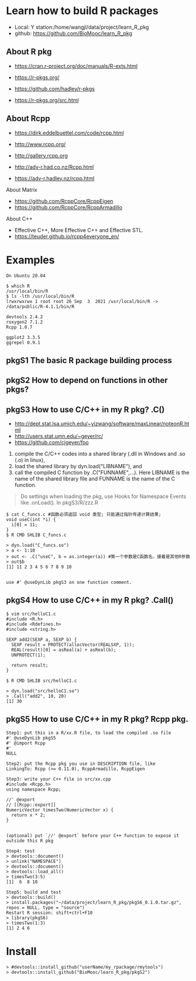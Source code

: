 # Learn how to build R packages

- Local: Y station:/home/wangjl/data/project/learn_R_pkg
- github: https://github.com/BioMooc/learn_R_pkg



## About R pkg 

- https://cran.r-project.org/doc/manuals/R-exts.html

- https://r-pkgs.org/
- https://github.com/hadley/r-pkgs
- https://r-pkgs.org/src.html


## About Rcpp

- https://dirk.eddelbuettel.com/code/rcpp.html
- http://www.rcpp.org/
- http://gallery.rcpp.org


- http://adv-r.had.co.nz/Rcpp.html
- https://adv-r.hadley.nz/rcpp.html


About Matrix

- https://github.com/RcppCore/RcppEigen
- https://github.com/RcppCore/RcppArmadillo

About C++

- Effective C++, More Effective C++ and Effective STL.
- https://teuder.github.io/rcpp4everyone_en/









# Examples

```
On Ubuntu 20.04

$ which R
/usr/local/bin/R
$ ls -lth /usr/local/bin/R
lrwxrwxrwx 1 root root 26 Sep  3  2021 /usr/local/bin/R -> /data/public/R-4.1.1/bin/R

devtools 2.4.2
roxygen2 7.1.2
Rcpp 1.0.7

ggplot2 3.3.5
ggrepel 0.9.1
```

## pkgS1 The basic R package building process

## pkgS2 How to depend on functions in other pkgs?

## pkgS3 How to use C/C++ in my R pkg? .C() 

* http://dept.stat.lsa.umich.edu/~yizwang/software/maxLinear/noteonR.html
* http://users.stat.umn.edu/~geyer/rc/
* https://github.com/cjgeyer/foo


1. compile the C/C++ codes into a shared library (.dll in Windows and .so (.o) in linux), 
2. load the shared library by dyn.load("LIBNAME"), and 
3. call the compiled C function by .C("FUNNAME",...). Here LIBNAME is the name of the shared library file and FUNNAME is the name of the C function.


> Do settings when loading the pkg, use Hooks for Namespace Events like .onLoad(). In pkgS3/R/zzz.R


```
$ cat C_funcs.c #函数必须返回 void 类型; 只能通过指针传递计算结果;
void useC(int *i) {
  i[0] = 11;
}
$ R CMD SHLIB C_funcs.c

> dyn.load("C_funcs.so")
> a <- 1:10
> out <- .C("useC", b = as.integer(a)) #第一个参数是C函数名，接着是其他R参数
> out$b
[1] 11 2 3 4 5 6 7 8 9 10


use #' @useDynLib pkgS3 on one function comment.
```


## pkgS4 How to use C/C++ in my R pkg? .Call() 

```
$ vim src/helloC1.c
#include <R.h>
#include <Rdefines.h>
#include <string.h>

SEXP add2(SEXP a, SEXP b) {
  SEXP result = PROTECT(allocVector(REALSXP, 1));
  REAL(result)[0] = asReal(a) + asReal(b);
  UNPROTECT(1);

  return result;
}

$ R CMD SHLIB src/helloC1.c

> dyn.load("src/helloC1.so")
> .Call("add2", 10, 20)
[1] 30
```



## pkgS5 How to use C/C++ in my R pkg? Rcpp pkg.
```
Step1: put this in a R/xx.R file, to load the compiled .so file
#' @useDynLib pkgS5
#' @import Rcpp
#'
NULL

Step2: put the Rcpp pkg you use in DESCRIPTION file, like
LinkingTo: Rcpp (>= 0.11.0), RcppArmadillo, RcppEigen

Step3: write your C++ file in src/xx.cpp
#include <Rcpp.h>
using namespace Rcpp;

//' @export
// [[Rcpp::export]]
NumericVector timesTwo(NumericVector x) {
  return x * 2;
}


(optional) put `//' @export` before your C++ function to expose it outside this R pkg

Step4: test
> devtools::document()
> unlink("NAMESPACE")
> devtools::document()
> devtools::load_all()
> timesTwo(3:5)
[1]  6  8 10

Step5: build and test
> devtools::build()
> install.packages("~/data/project/learn_R_pkg/pkgS6_0.1.0.tar.gz", repos = NULL, type = "source")
Restart R session: shift+ctrl+F10
> library(pkgS6)
> timesTwo(1:3)
[1] 2 4 6
```





# Install

```
> #devtools::install_github("userName/my_rpackage/rmytools")
> devtools::install_github("BioMooc/learn_R_pkg/pkgS2")
```

